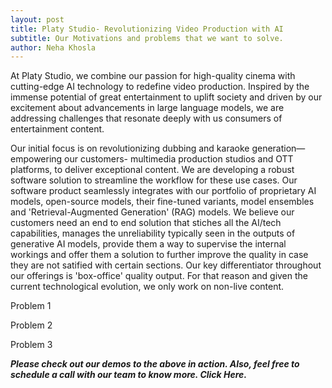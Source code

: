 ```yaml
---
layout: post
title: Platy Studio- Revolutionizing Video Production with AI
subtitle: Our Motivations and problems that we want to solve.
author: Neha Khosla
---
```


At Platy Studio, we combine our passion for high-quality cinema with cutting-edge AI technology to redefine video production. Inspired by the immense potential of great entertainment to uplift society and driven by our excitement about advancements in large language models, we are addressing challenges that resonate deeply with us consumers of entertainment content. 

Our initial focus is on revolutionizing dubbing and karaoke generation—empowering our customers- multimedia production studios and OTT platforms, to deliver exceptional content. We are developing a robust software solution to streamline the workflow for these use cases. Our software product seamlessly integrates with our portfolio of proprietary AI models, open-source models, their fine-tuned variants, model ensembles and 'Retrieval-Augmented Generation' (RAG) models. We believe our customers need an end to end solution that stiches all the AI/tech capabilities, manages the unreliability typically seen in the outputs of generative AI models, provide them a way to supervise the internal workings and offer them a solution to further improve the quality in case they are not satified with certain sections. Our key differentiator throughout our offerings is 'box-office' quality output. For that reason and given the current technological evolution, we only work on non-live content. 

Problem 1

Problem 2

Problem 3 


***Please check out our demos <link> to the above in action. Also, feel free to schedule a call with our team to know more. Click Here.***
